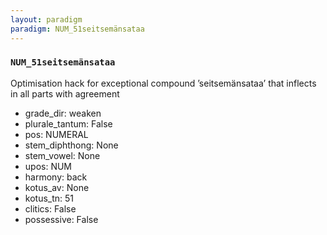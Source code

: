 ```yaml
---
layout: paradigm
paradigm: NUM_51seitsemänsataa
---
```

### ` NUM_51seitsemänsataa `

Optimisation hack for exceptional compound ’seitsemänsataa’ that inflects in all parts with agreement
* grade_dir: weaken
* plurale_tantum: False
* pos: NUMERAL
* stem_diphthong: None
* stem_vowel: None
* upos: NUM
* harmony: back
* kotus_av: None
* kotus_tn: 51
* clitics: False
* possessive: False
